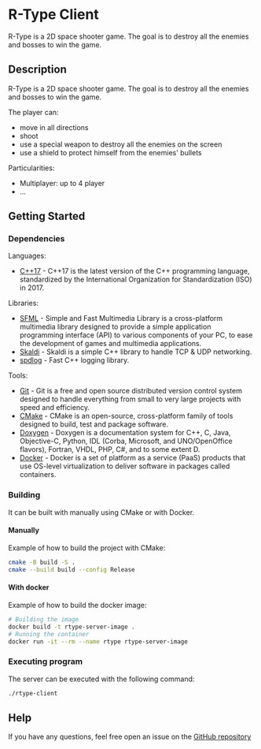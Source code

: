 # R-Type Client

R-Type is a 2D space shooter game. The goal is to destroy all the enemies and bosses to win the game.

## Description

R-Type is a 2D space shooter game. The goal is to destroy all the enemies and bosses to win the game.

The player can:
- move in all directions
- shoot
- use a special weapon to destroy all the enemies on the screen
- use a shield to protect himself from the enemies' bullets

Particularities:
* Multiplayer: up to 4 player
* ...

## Getting Started

### Dependencies

Languages:
* [C++17](https://en.cppreference.com/w/cpp/17) - C++17 is the latest version of the C++ programming language, standardized by the International Organization for Standardization (ISO) in 2017.

Libraries:
* [SFML](https://www.sfml-dev.org/) - Simple and Fast Multimedia Library is a cross-platform multimedia library designed to provide a simple application programming interface (API) to various components of your PC, to ease the development of games and multimedia applications.
* [Skaldi](https://github.com/Fazanwolf/Skaldi) - Skaldi is a simple C++ library to handle TCP & UDP networking.
* [spdlog](https://github.com/gabime/spdlog) - Fast C++ logging library.

Tools:
* [Git](https://git-scm.com/) - Git is a free and open source distributed version control system designed to handle everything from small to very large projects with speed and efficiency.
* [CMake](https://cmake.org/) - CMake is an open-source, cross-platform family of tools designed to build, test and package software.
* [Doxygen](https://www.doxygen.nl/index.html) - Doxygen is a documentation system for C++, C, Java, Objective-C, Python, IDL (Corba, Microsoft, and UNO/OpenOffice flavors), Fortran, VHDL, PHP, C#, and to some extent D.
* [Docker](https://www.docker.com/) - Docker is a set of platform as a service (PaaS) products that use OS-level virtualization to deliver software in packages called containers.

### Building

It can be built with manually using CMake or with Docker.

#### Manually

Example of how to build the project with CMake:

```bash
cmake -B build -S .
cmake --build build --config Release
```

#### With docker

Example of how to build the docker image:

```bash
# Building the image
docker build -t rtype-server-image .
# Running the container
docker run -it --rm --name rtype rtype-server-image
```

### Executing program

The server can be executed with the following command:

```bash
./rtype-client
```

## Help

If you have any questions, feel free open an issue on the [GitHub repository](https://github.com/Fazanwolf/Skaldi/issues)
